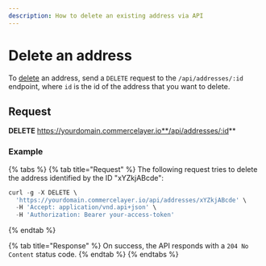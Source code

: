 ```yaml
---
description: How to delete an existing address via API
---
```


# Delete an address

To <a href="https://docs.commercelayer.io/developers/deleting-resources" target="_blank">delete</a> an address, send a `DELETE` request to the `/api/addresses/:id` endpoint, where `id` is the id of the address that you want to delete.

## Request

**DELETE** https://yourdomain.commercelayer.io**/api/addresses/:id**

### Example

{% tabs %}
{% tab title="Request" %}
The following request tries to delete the address identified by the ID "xYZkjABcde":

```javascript
curl -g -X DELETE \
  'https://yourdomain.commercelayer.io/api/addresses/xYZkjABcde' \
  -H 'Accept: application/vnd.api+json' \
  -H 'Authorization: Bearer your-access-token'
```
{% endtab %}

{% tab title="Response" %}
On success, the API responds with a `204 No Content` status code.
{% endtab %}
{% endtabs %}

